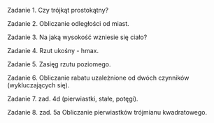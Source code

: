Zadanie 1. Czy trójkąt prostokątny? 

Zadanie 2. Obliczanie odległości od miast.

Zadanie 3. Na jaką wysokość wzniesie się ciało?

Zadanie 4. Rzut ukośny - hmax. 

Zadanie 5. Zasięg rzutu poziomego. 

Zadanie 6. Obliczanie rabatu uzależnione od dwóch czynników (wykluczających się).

Zadanie 7. zad. 4d (pierwiastki, stałe, potęgi).

Zadanie 8. zad. 5a Obliczanie pierwiastków trójmianu kwadratowego. 
